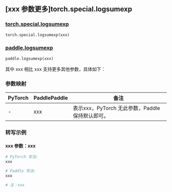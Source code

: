 ## [xxx 参数更多]torch.special.logsumexp

### [torch.special.logsumexp](https://pytorch.org/docs/1.13/special.html#torch.special.logsumexp)

```python
torch.special.logsumexp(xxx)
```

### [paddle.logsumexp](https://www.paddlepaddle.org.cn/documentation/docs/zh/api/paddle/logsumexp_cn.html)

```python
paddle.logsumexp(xxx)
```

其中 xxx 相比 xxx 支持更多其他参数，具体如下：

### 参数映射

| PyTorch | PaddlePaddle | 备注 |
| ------- | ------------ | ---- |
|    -    |    xxx    | 表示xxx，PyTorch 无此参数，Paddle 保持默认即可。 |

### 转写示例

#### xxx 参数：xxx
``` python
# PyTorch 写法:
xxx

# Paddle 写法:
xxx

# 注：xxx
```
